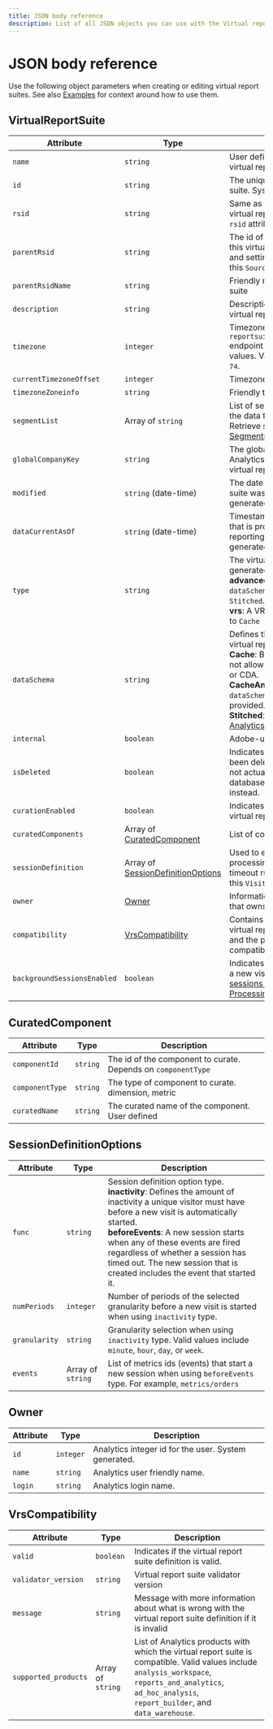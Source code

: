 ```yaml
---
title: JSON body reference
description: List of all JSON objects you can use with the Virtual report suite API.
---
```


# JSON body reference

Use the following object parameters when creating or editing virtual report suites. See also [Examples](examples.md) for context around how to use them.

## VirtualReportSuite

| Attribute | Type | Description |
| --- | --- | ---------- |
| `name` | `string` | User defined friendly name of the virtual report suite |
| `id` | `string` | The unique id for the virtual report suite. System generated. |
| `rsid` | `string` | Same as `id`. Included so normal and virtual report suites can both use this `rsid` attribute. System generated. |
| `parentRsid` | `string` | The id of the report suite from which this virtual report suite inherits data and settings (The Analytics UI calls this `Source`) |
| `parentRsidName` | `string` | Friendly name of the parent report suite |
| `description` | `string` | Description of the purpose of the virtual report suite |
| `timezone` | `integer` | Timezone ID. Use the `reportsuites/reportsuites/timezones` endpoint to retrieve a lookup of values. Valid integers range from `0`-`74`. |
| `currentTimezoneOffset` | `integer` | Timezone offset from GMT |
| `timezoneZoneinfo` | `string` | Friendly timezone name |
| `segmentList` | Array of `string` | List of segment ids to be used to filter the data for this virtual report suite. Retrieve segment IDs using the [Segments API](../segments/index.md). |
| `globalCompanyKey` | `string` | The global company id of the Analytics Company that owns the virtual report suite |
| `modified` | `string` (date-time) | The date and time the virtual report suite was last modified. System generated. |
| `dataCurrentAsOf` | `string` (date-time) | Timestamp of the most recent data that is processed and ready for reporting for this report suite. System generated. |
| `type` | `string` | The virtual report suite type. System generated.<br>**advancedVrs**: A VRS is advanced if `dataSchema` is `CacheAndMid` or `Stitched`.<br>**vrs**: A VRS is basic if `dataSchema` is set to `Cache` |
| `dataSchema` | `string` | Defines the data schema type for the virtual report suite.<br>**Cache**: Basic `dataSchema` type. Does not allow setting `sessionDefinition` or CDA.<br>**CacheAndMid**: Must use this `dataSchema` if `sessionDefinition` is provided.<br>**Stitched**: Enables [Cross-Device Analytics](https://docs.adobe.com/content/help/en/analytics/components/cda/cda-home.html). |
| `internal` | `boolean` | Adobe-use only |
| `isDeleted` | `boolean` | Indicates if the virtual report suite has been deleted. Virtual report suites are not actually removed from the database. This flag is set to true instead. |
| `curationEnabled` | `boolean` | Indicates if curation is enabled for the virtual report suite. |
| `curatedComponents` | Array of [CuratedComponent](#curatedcomponent) | List of components to curate. |
| `sessionDefinition` | Array of [SessionDefinitionOptions](#sessiondefinitionoptions) | Used to enable report time processing and change session timeout rules (The Analytics UI calls this `Visit Definition`) |
| `owner` | [Owner](#owner) | Information about the Analytics user that owns the virtual report suite. |
| `compatibility` | [VrsCompatibility](#vrscompatibility) | Contains information about if the virtual report suite definition is valid and the products with which it is compatible. |
| `backgroundSessionsEnabled` | `boolean` | Indicates if background hits will start a new visit. See [Context-aware sessions - Background Hit Processing](https://docs.adobe.com/content/help/en/analytics/components/virtual-report-suites/vrs-mobile-visit-processing.html#background-hit-processing) for more information. |

## CuratedComponent

| Attribute | Type | Description |
| --- | --- | ---------- |
| `componentId` | `string` | The id of the component to curate. Depends on `componentType` |
| `componentType` | `string` | The type of component to curate. dimension, metric | 
| `curatedName` | `string` | The curated name of the component. User defined |


## SessionDefinitionOptions

| Attribute | Type | Description |
| --- | --- | ---------- |
| `func` | `string` | Session definition option type.<br>**inactivity**: Defines the amount of inactivity a unique visitor must have before a new visit is automatically started.<br>**beforeEvents**: A new session starts when any of these events are fired regardless of whether a session has timed out. The new session that is created includes the event that started it. |
| `numPeriods` | `integer` | Number of periods of the selected granularity before a new visit is started when using `inactivity` type. |
| `granularity` | `string` | Granularity selection when using `inactivity` type. Valid values include `minute`, `hour`, `day`, or `week`. |
| `events` | Array of `string` | List of metrics ids (events) that start a new session when using `beforeEvents` type. For example, `metrics/orders` |

## Owner

| Attribute | Type | Description |
| --- | --- | ---------- |
| `id` | `integer` | Analytics integer id for the user. System generated. |
| `name` | `string` | Analytics user friendly name. |
| `login` | `string` | Analytics login name. |

## VrsCompatibility

| Attribute | Type | Description |
| --- | --- | ---------- | 
| `valid` | `boolean` | Indicates if the virtual report suite definition is valid. |
| `validator_version` | `string` | Virtual report suite validator version |
| `message` | `string` | Message with more information about what is wrong with the virtual report suite definition if it is invalid |
| `supported_products` | Array of `string` | List of Analytics products with which the virtual report suite is compatible. Valid values include `analysis_workspace`, `reports_and_analytics`, `ad_hoc_analysis`, `report_builder`, and `data_warehouse`. |
